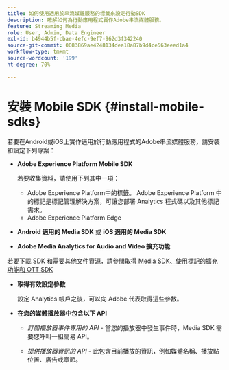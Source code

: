 ```yaml
---
title: 如何使用適用於串流媒體服務的標籤來設定行動SDK
description: 瞭解如何為行動應用程式實作Adobe串流媒體服務。
feature: Streaming Media
role: User, Admin, Data Engineer
exl-id: b4944b5f-cbae-4efc-9ef7-962d3f342240
source-git-commit: 0083869ae4248134dea18a87b9d4ce563eeed1a4
workflow-type: tm+mt
source-wordcount: '199'
ht-degree: 70%

---
```


# 安裝 Mobile SDK {#install-mobile-sdks}

若要在Android或iOS上實作適用於行動應用程式的Adobe串流媒體服務，請安裝和設定下列專案：

* **Adobe Experience Platform Mobile SDK**

  若要收集資料，請使用下列其中一項：
   * Adobe Experience Platform中的標籤。 Adobe Experience Platform 中的標記是標記管理解決方案，可讓您部署 Analytics 程式碼以及其他標記需求。
   * Adobe Experience Platform Edge

* **Android 適用的 Media SDK** 或 **iOS 適用的 Media SDK**

* **Adobe Media Analytics for Audio and Video 擴充功能**

若要下載 SDK 和需要其他文件資源，請參閱[取得 Media SDK、使用標記的擴充功能和 OTT SDK](/help/getting-started/download-sdks.md)

* **取得有效設定參數**

  設定 Analytics 帳戶之後，可以向 Adobe 代表取得這些參數。

* **在您的媒體播放器中包含以下 API**

   * *訂閱播放器事件專用的 API* - 當您的播放器中發生事件時，Media SDK 需要您呼叫一組簡易 API。

   * *提供播放器資訊的 API* - 此包含目前播放的資訊，例如媒體名稱、播放點位置、廣告或章節。
